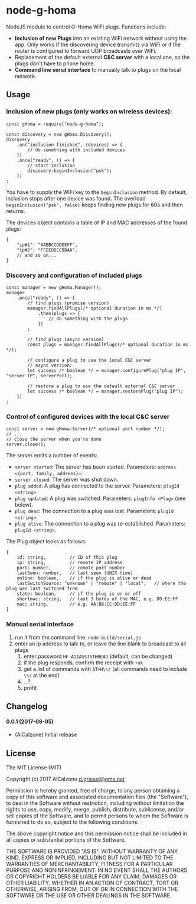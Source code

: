 # node-g-homa

NodeJS module to control G-Homa WiFi plugs. Functions include:
* **Inclusion of new Plugs** into an existing WiFi network without using the app. 
Only works if the discovering device transmits via WiFi or 
if the router is configured to forward UDP broadcasts over WiFi.
* Replacement of the default external **C&C server** with a local one, so the plugs don't have to phone home.
* **Command line serial interface** to manually talk to plugs on the local network.


## Usage

### Inclusion of new plugs (only works on wireless devices):
```
const gHoma = require("node-g-homa");

const discovery = new gHoma.Discovery();
discovery
	.on("inclusion finished", (devices) => {
		// do something with included devices
	})
	.once("ready", () => {
		// start inclusion
		discovery.beginInclusion("psk");
	})
;
```
You have to supply the WiFi key to the `beginInclusion` method. By default, inclusion stops after one device was found.
The overload `beginInclusion("psk", false)` keeps finding new plugs for 60s and then returns.

The devices object contains a table of IP and MAC addresses of the found plugs:
```
{
	"ip#1": "AABBCCDDEEFF",
	"ip#2": "FFEEDDCCBBAA",
	// and so on...
}
```

### Discovery and configuration of included plugs
```
const manager = new gHoma.Manager();
manager
	.once("ready", () => {
		// find plugs (promise version)
		manager.findAllPlugs(/* optional duration in ms */)
			.then(plugs => {
				// do something with the plugs
			})
		;

		// find plugs (async version)
		const plugs = manager.findAllPlugs(/* optional duration in ms */);

		// configure a plug to use the local C&C server
		// async version:
		let success /* boolean */ = manager.configurePlug("plug IP", "server IP", serverPort);

		// restore a plug to use the default external C&C server
		let success /* boolean */ = manager.restorePlug("plug IP");
	})
;
```

### Control of configured devices with the local C&C server
```
const server = new gHoma.Server(/* optional port number */);
// ...
// close the server when you're done
server.close();
```

The server emits a number of events:
- `server started`: The server has been started. Parameters: `address <{port, family, address}>`.
- `server closed`: The server was shut down.
- `plug added`: A plug has connected to the server. Parameters: `plugId <string>`.
- `plug updated`: A plug was switched. Parameters: `plugInfo <Plug>` (see below).
- `plug dead`: The connection to a plug was lost. Parameters: `plugId <string>`.
- `plug alive`: The connection to a plug was re-established. Parameters: `plugId <string>`.

The Plug object looks as follows:
```
{
	id: string,			// ID of this plug
	ip: string,			// remote IP address
	port: number,		// remote port number
	lastSeen: number,	// last seen (UNIX time)
	online: boolean,	// if the plug is alive or dead
	lastSwitchSource: "unknown" | "remote" | "local",	// where the plug was last switched from
	state: boolean,		// if the plug is on or off
	shortmac: string,	// last 3 bytes of the MAC, e.g. DD:EE:FF
	mac: string,		// e.g. AA:BB:CC:DD:EE:FF
}
```

### Manual serial interface
1. run it from the command line: `node build/serial.js`
1. enter an ip address to talk to, or leave the line blank to broadcast to all plugs
	1. enter password `HF-A11ASSISTHREAD` (default, can be changed)
	1. if the plug responds, confirm the receipt with `+ok`
	1. get a list of commands with `AT+H\\r` (all commands need to include `\\r` at the end)
	1. ...?
	1. profit

## Changelog

#### 0.0.1 (2017-08-05)
* (AlCalzone) Initial release


## License
The MIT License (MIT)

Copyright (c) 2017 AlCalzone <d.griesel@gmx.net>

Permission is hereby granted, free of charge, to any person obtaining a copy
of this software and associated documentation files (the "Software"), to deal
in the Software without restriction, including without limitation the rights
to use, copy, modify, merge, publish, distribute, sublicense, and/or sell
copies of the Software, and to permit persons to whom the Software is
furnished to do so, subject to the following conditions:

The above copyright notice and this permission notice shall be included in
all copies or substantial portions of the Software.

THE SOFTWARE IS PROVIDED "AS IS", WITHOUT WARRANTY OF ANY KIND, EXPRESS OR
IMPLIED, INCLUDING BUT NOT LIMITED TO THE WARRANTIES OF MERCHANTABILITY,
FITNESS FOR A PARTICULAR PURPOSE AND NONINFRINGEMENT. IN NO EVENT SHALL THE
AUTHORS OR COPYRIGHT HOLDERS BE LIABLE FOR ANY CLAIM, DAMAGES OR OTHER
LIABILITY, WHETHER IN AN ACTION OF CONTRACT, TORT OR OTHERWISE, ARISING FROM,
OUT OF OR IN CONNECTION WITH THE SOFTWARE OR THE USE OR OTHER DEALINGS IN
THE SOFTWARE.